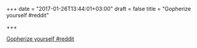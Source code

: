 +++
date = "2017-01-26T13:44:01+03:00"
draft = false
title = "Gopherize yourself  #reddit"

+++

<p><a href="https://t.co/HPuOlp5wvC">Gopherize yourself  #reddit</a></p>

